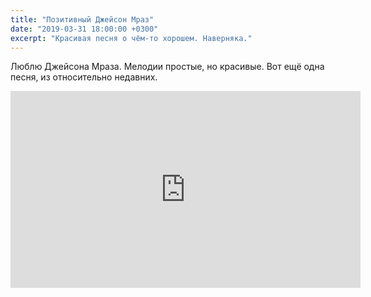 ```yaml
---
title: "Позитивный Джейсон Мраз"
date: "2019-03-31 18:00:00 +0300"
excerpt: "Красивая песня о чём-то хорошем. Наверняка."
---
```


Люблю Джейсона Мраза. Мелодии простые, но красивые. Вот ещё одна песня, из относительно недавних.

<div class="video-wrapper">
  <iframe width="560" height="315" src="https://www.youtube.com/embed/BFkTu8Y1KLs" frameborder="0" allow="accelerometer; autoplay; encrypted-media; gyroscope; picture-in-picture" allowfullscreen></iframe>
</div>
